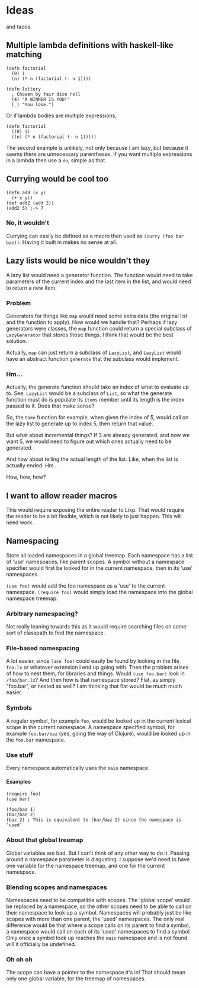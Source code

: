 Ideas
=====

and tacos.

Multiple lambda definitions with haskell-like matching
------------------------------------------------------

    (defn factorial
      (0) 1
      (n) (* n (factorial (- n 1))))

    (defn lottery
      ; Chosen by fair dice roll
      (4) "A WINNER IS YOU!"
      (_) "You lose.")

Or if lambda bodies are multiple expressions,

    (defn factorial
      ((0) 1)
      ((n) (* n (factorial (- n 1)))))

The second example is unlikely, not only because I am lazy, but because
it seems there are unnecessary parentheses. If you want multiple
expressions in a lambda then use a `do`, simple as that.

Currying would be cool too
--------------------------

    (defn add (x y)
      (+ x y))
    (def add2 (add 2))
    (add2 5) ;-> 7

### No, it wouldn't

Currying can easily be defined as a macro then used as `(curry (foo
bar baz))`. Having it built in makes no sense at all.

Lazy lists would be nice wouldn't they
--------------------------------------

A lazy list would need a generator function. The function would need
to take parameters of the current index and the last item in the list,
and would need to return a new item.

### Problem

Generators for things like `map` would need some extra data (the
original list and the function to apply). How would we handle that?
Perhaps if lazy generators were classes, the `map` function could
return a special subclass of `LazyGenerator` that stores those
things. I think that would be the best solution.

Actually, `map` can just return a subclass of `LazyList`, and
`LazyList` would have an abstract function `generate` that the
subclass would implement.

### Hm...

Actually, the generate function should take an index of what to
evaluate up to. See, `LazyList` would be a subclass of `List`, so what
the generate function must do is populate its `items` member until its
length is the index passed to it. Does that make sense?

So, the `take` function for example, when given the index of 5, would
call on the lazy list to generate up to index 5, then return that
value.

But what about incremental things? If 3 are already generated, and now
we want 5, we would need to figure out which ones actually need to be
generated.

And how about telling the actual length of the list. Like, when the
list is actually ended. Hm...

How, how, how?
    
I want to allow reader macros
-----------------------------

This would require exposing the entire reader to Lixp. That would
require the reader to be a bit flexible, which is not likely to just
happen. This will need work.

Namespacing
-----------

Store all loaded namespaces in a global treemap.
Each namespace has a list of 'use' namespaces, like parent scopes. A
symbol without a namespace specifier would first be looked for in the
current namespace, then in its 'use' namespaces.

`(use foo)` would add the foo namespace as a 'use' to the current
namespace.
`(require foo)` would simply load the namespace into the global
namespace treemap.

### Arbitrary namespacing?

Not really leaning towards this as it would require searching files on
some sort of classpath to find the namespace.

### File-based namespacing

A lot easier, since `(use foo)` could easily be found by looking in
the file `foo.lx` or whatever extension I end up going with. Then the
problem arises of how to nest them, for libraries and things. Would
`(use foo.bar)` look in `/foo/bar.lx`? And then how is that namespace
stored? Flat, as simply "foo.bar", or nested as well? I am thinking
that flat would be much much easier.

### Symbols

A regular symbol, for example `foo`, would be looked up in the current
lexical scope in the current namespace. A namespace specified symbol,
for example `foo.bar/baz` (yes, going the way of Clojure), would be
looked up in the `foo.bar` namespace.

### Use stuff

Every namespace automatically uses the `main` namespace.

#### Examples

    (require foo)
    (use bar)

    (foo/baz 1)
    (bar/baz 2)
    (baz 2) ; This is equivalent to (bar/baz 2) since the namespace is 'used'

### About that global treemap

Global variables are bad. But I can't think of any other way to do
it. Passing around a namespace parameter is disgusting. I suppose
we'd need to have one variable for the namespace treemap, and one for
the current namespace.

### Blending scopes and namespaces

Namespaces need to be compatible with scopes. The 'global scope' would
be replaced by a namespace, so the other scopes need to be able to
call on their namespace to look up a symbol. Namespaces will probably
just be like scopes with more than one parent, the 'used'
namespaces. The only real difference would be that where a scope calls
on its parent to find a symbol, a namespace would call on each of its
'used' namespaces to find a symbol. Only once a symbol look up reaches
the `main` namespace and is not found will it officially be undefined.

### Oh oh oh

The scope can have a pointer to the namespace it's in! That should
mean only one global variable, for the treemap of namespaces.
